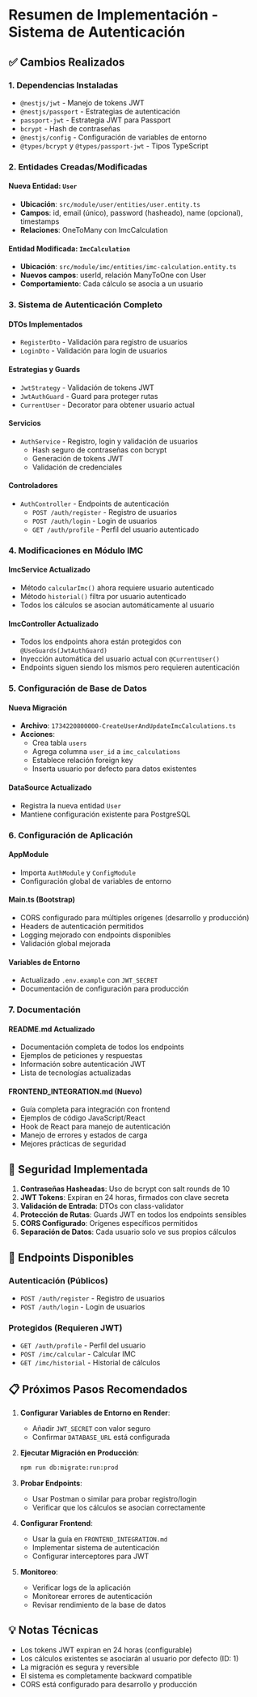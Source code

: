 # Resumen de Implementación - Sistema de Autenticación

## ✅ Cambios Realizados

### 1. Dependencias Instaladas
- `@nestjs/jwt` - Manejo de tokens JWT
- `@nestjs/passport` - Estrategias de autenticación
- `passport-jwt` - Estrategia JWT para Passport
- `bcrypt` - Hash de contraseñas
- `@nestjs/config` - Configuración de variables de entorno
- `@types/bcrypt` y `@types/passport-jwt` - Tipos TypeScript

### 2. Entidades Creadas/Modificadas

#### Nueva Entidad: `User`
- **Ubicación**: `src/module/user/entities/user.entity.ts`
- **Campos**: id, email (único), password (hasheado), name (opcional), timestamps
- **Relaciones**: OneToMany con ImcCalculation

#### Entidad Modificada: `ImcCalculation`
- **Ubicación**: `src/module/imc/entities/imc-calculation.entity.ts`
- **Nuevos campos**: userId, relación ManyToOne con User
- **Comportamiento**: Cada cálculo se asocia a un usuario

### 3. Sistema de Autenticación Completo

#### DTOs Implementados
- `RegisterDto` - Validación para registro de usuarios
- `LoginDto` - Validación para login de usuarios

#### Estrategias y Guards
- `JwtStrategy` - Validación de tokens JWT
- `JwtAuthGuard` - Guard para proteger rutas
- `CurrentUser` - Decorator para obtener usuario actual

#### Servicios
- `AuthService` - Registro, login y validación de usuarios
  - Hash seguro de contraseñas con bcrypt
  - Generación de tokens JWT
  - Validación de credenciales

#### Controladores
- `AuthController` - Endpoints de autenticación
  - `POST /auth/register` - Registro de usuarios
  - `POST /auth/login` - Login de usuarios
  - `GET /auth/profile` - Perfil del usuario autenticado

### 4. Modificaciones en Módulo IMC

#### ImcService Actualizado
- Método `calcularImc()` ahora requiere usuario autenticado
- Método `historial()` filtra por usuario autenticado
- Todos los cálculos se asocian automáticamente al usuario

#### ImcController Actualizado
- Todos los endpoints ahora están protegidos con `@UseGuards(JwtAuthGuard)`
- Inyección automática del usuario actual con `@CurrentUser()`
- Endpoints siguen siendo los mismos pero requieren autenticación

### 5. Configuración de Base de Datos

#### Nueva Migración
- **Archivo**: `1734220800000-CreateUserAndUpdateImcCalculations.ts`
- **Acciones**:
  - Crea tabla `users`
  - Agrega columna `user_id` a `imc_calculations`
  - Establece relación foreign key
  - Inserta usuario por defecto para datos existentes

#### DataSource Actualizado
- Registra la nueva entidad `User`
- Mantiene configuración existente para PostgreSQL

### 6. Configuración de Aplicación

#### AppModule
- Importa `AuthModule` y `ConfigModule`
- Configuración global de variables de entorno

#### Main.ts (Bootstrap)
- CORS configurado para múltiples orígenes (desarrollo y producción)
- Headers de autenticación permitidos
- Logging mejorado con endpoints disponibles
- Validación global mejorada

#### Variables de Entorno
- Actualizado `.env.example` con `JWT_SECRET`
- Documentación de configuración para producción

### 7. Documentación

#### README.md Actualizado
- Documentación completa de todos los endpoints
- Ejemplos de peticiones y respuestas
- Información sobre autenticación JWT
- Lista de tecnologías actualizadas

#### FRONTEND_INTEGRATION.md (Nuevo)
- Guía completa para integración con frontend
- Ejemplos de código JavaScript/React
- Hook de React para manejo de autenticación
- Manejo de errores y estados de carga
- Mejores prácticas de seguridad

## 🔐 Seguridad Implementada

1. **Contraseñas Hasheadas**: Uso de bcrypt con salt rounds de 10
2. **JWT Tokens**: Expiran en 24 horas, firmados con clave secreta
3. **Validación de Entrada**: DTOs con class-validator
4. **Protección de Rutas**: Guards JWT en todos los endpoints sensibles
5. **CORS Configurado**: Orígenes específicos permitidos
6. **Separación de Datos**: Cada usuario solo ve sus propios cálculos

## 🚀 Endpoints Disponibles

### Autenticación (Públicos)
- `POST /auth/register` - Registro de usuarios
- `POST /auth/login` - Login de usuarios

### Protegidos (Requieren JWT)
- `GET /auth/profile` - Perfil del usuario
- `POST /imc/calcular` - Calcular IMC
- `GET /imc/historial` - Historial de cálculos

## 📋 Próximos Pasos Recomendados

1. **Configurar Variables de Entorno en Render**:
   - Añadir `JWT_SECRET` con valor seguro
   - Confirmar `DATABASE_URL` está configurada

2. **Ejecutar Migración en Producción**:
   ```bash
   npm run db:migrate:run:prod
   ```

3. **Probar Endpoints**:
   - Usar Postman o similar para probar registro/login
   - Verificar que los cálculos se asocian correctamente

4. **Configurar Frontend**:
   - Usar la guía en `FRONTEND_INTEGRATION.md`
   - Implementar sistema de autenticación
   - Configurar interceptores para JWT

5. **Monitoreo**:
   - Verificar logs de la aplicación
   - Monitorear errores de autenticación
   - Revisar rendimiento de la base de datos

## 💡 Notas Técnicas

- Los tokens JWT expiran en 24 horas (configurable)
- Los cálculos existentes se asociarán al usuario por defecto (ID: 1)
- La migración es segura y reversible
- El sistema es completamente backward compatible
- CORS está configurado para desarrollo y producción
